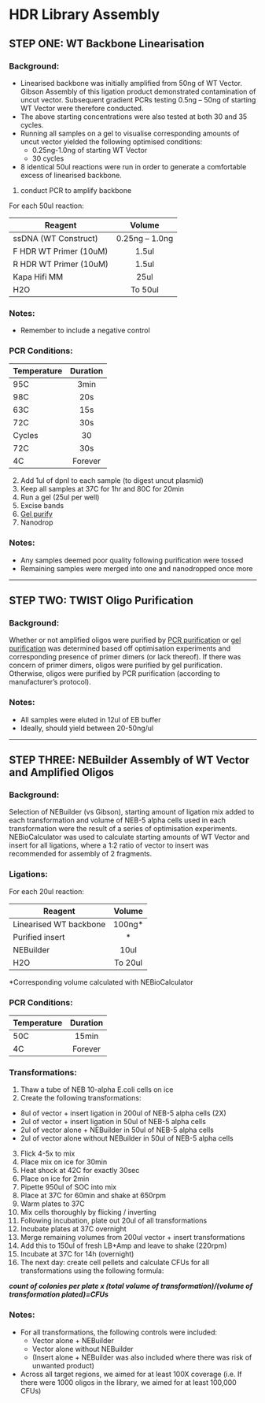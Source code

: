 # HDR Library Assembly 

## STEP ONE: WT Backbone Linearisation 


### Background:
* Linearised backbone was initially amplified from 50ng of WT Vector. Gibson Assembly of this ligation product demonstrated contamination of uncut vector. Subsequent gradient PCRs testing 0.5ng – 50ng of starting WT Vector were therefore conducted.
* The above starting concentrations were also tested at both 30 and 35 cycles.
* Running all samples on a gel to visualise corresponding amounts of uncut vector yielded the following optimised conditions:
  * 0.25ng-1.0ng of starting WT Vector
  * 30 cycles
* 8 identical 50ul reactions were run in order to generate a comfortable excess of linearised backbone. 

1. conduct PCR to amplify backbone

For each 50ul reaction:

| Reagent        | Volume           |
| ------------- |:-------------:|
|ssDNA (WT Construct)|	0.25ng – 1.0ng|
|F HDR WT Primer (10uM)	|1.5ul|
|R HDR WT Primer (10uM)	|1.5ul|
|Kapa Hifi MM	|25ul|
|H2O| 	To 50ul| 

### Notes:
* Remember to include a negative control 


### PCR Conditions: 

| Temperature       | Duration           |
| ------------- |:-------------:|
|95C	|3min|
|98C	|20s|
|63C	|15s|
|72C |	30s|
|Cycles |	30|
|72C| 	30s|
|4C	|Forever| 

2. Add 1ul of dpnI to each sample (to digest uncut plasmid)
3. Keep all samples at 37C for 1hr and 80C for 20min
4. Run a gel (25ul per well)
5. Excise bands
6. [Gel purify](https://github.com/vb9Sanger/5-UTR-SGE/blob/main/WetLab_Protocols/gel_purification.md)
7. Nanodrop

### Notes: 
* Any samples deemed poor quality following purification were tossed
* Remaining samples were merged into one and nanodropped once more

--- 
## STEP TWO: TWIST Oligo Purification 

### Background:
Whether or not amplified oligos were purified by [PCR purification](https://github.com/vb9Sanger/5-UTR-SGE/blob/main/WetLab_Protocols/PCR_purification.md) or [gel purification](https://github.com/vb9Sanger/5-UTR-SGE/blob/main/WetLab_Protocols/gel_purification.md) was determined based off optimisation experiments and corresponding presence of primer dimers (or lack thereof). If there was concern of primer dimers, oligos were purified by gel purification. Otherwise, oligos were purified by PCR purification (according to manufacturer’s protocol).

### Notes:
* All samples were eluted in 12ul of EB buffer
* Ideally, should yield between 20-50ng/ul

--- 
## STEP THREE: NEBuilder Assembly of WT Vector and Amplified Oligos 	

### Background:
Selection of NEBuilder (vs Gibson), starting amount of ligation mix added to each transformation and volume of NEB-5 alpha cells used in each transformation were the result of a series of optimisation experiments. 
	NEBioCalculator was used to calculate starting amounts of WT Vector and insert for all ligations, where a 1:2 ratio of vector to insert was recommended for assembly of 2 fragments.

### Ligations:

For each 20ul reaction:

| Reagent        | Volume           |
| ------------- |:-------------:|
|Linearised WT backbone	|100ng*|
|Purified insert |	*|
|NEBuilder |	10ul|
|H2O| 	To 20ul| 

*Corresponding volume calculated with NEBioCalculator 

### PCR Conditions: 

| Temperature       | Duration           |
| ------------- |:-------------:|
|50C	|15min|
|4C	|Forever |


### Transformations:

1. Thaw a tube of NEB 10-alpha E.coli cells on ice
2. Create the following transformations:
* 8ul of vector + insert ligation in 200ul of NEB-5 alpha cells (2X)
* 2ul of vector + insert ligation in 50ul of NEB-5 alpha cells
* 2ul of vector alone + NEBuilder in 50ul of NEB-5 alpha cells
* 2ul of vector alone without NEBuilder in 50ul of NEB-5 alpha cells
3. Flick 4-5x to mix
4. Place mix on ice for 30min
5. Heat shock at 42C for exactly 30sec
6. Place on ice for 2min
7. Pipette 950ul of SOC into mix
8. Place at 37C for 60min and shake at 650rpm
9. Warm plates to 37C
10. Mix cells thoroughly by flicking / inverting
11. Following incubation, plate out 20ul of all transformations
12. Incubate plates at 37C overnight
13. Merge remaining volumes from 200ul vector + insert transformations
14. Add this to 150ul of fresh LB+Amp and leave to shake (220rpm)
15. Incubate at 37C for 14h (overnight)
16. The next day: create cell pellets and calculate CFUs for all transformations using the following formula:

***count of colonies per plate x  (total volume of transformation)/(volume of transformation plated)=CFUs***
	
 ### Notes:
* For all transformations, the following controls were included:
  * Vector alone + NEBuilder
  * Vector alone without NEBuilder
  * (Insert alone + NEBuilder was also included where there was risk of unwanted product)
* Across all target regions, we aimed for at least 100X coverage (i.e. If there were 1000 oligos in the library, we aimed for at least 100,000 CFUs)



